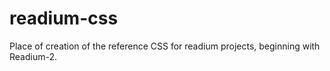 # readium-css
Place of creation of the reference CSS for readium projects, beginning with Readium-2.
